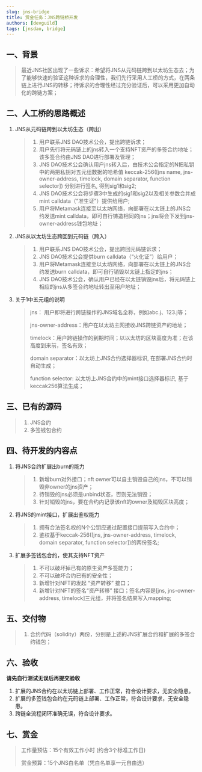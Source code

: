 ```yaml
---
slug: jns-bridge
title: 赏金任务：JNS跨链桥开发
authors: [devguild]
tags: [jnsdao, bridge]
---
```


## 一、背景

>  最近JNS社区出现了一些诉求：希望将JNS从元码链跨到以太坊生态去；为了能够快速的验证这种诉求的合理性，我们先行采用人工桥的方式，在两条链上进行JNS的转移；待诉求的合理性经过充分验证后，可以采用更加自动化的跨链方案；

## 二、人工桥的思路概述

1. JNS从元码链跨到以太坊生态（跨出）

    > 1. 用户联系JNS DAO技术公会，提出跨链诉求；
    > 2. 用户先行将元码链上的jns转入一个支持NFT资产的多签合约地址；该多签合约由JNS DAO进行部署及管理；
    > 3. JNS DAO技术公会确认用户jns转入后，由技术公会指定的N把私钥中的两把私钥对五元组数据的哈希值 keccak-256([jns name, jns-owner-address, timelock, domain separator, function selector]) 分别进行签名, 得到sig1和sig2;
    > 4. JNS DAO技术公会将步骤3中生成的sig1和sig2以及相关参数合并成mint calldata（“准生证”）提供给用户;
    > 5. 用户将Metamask连接至以太坊网络，向部署在以太链上的JNS合约发送mint calldata，即可自行铸造相同的jns；jns将会下发到jns-owner-address钱包地址；

2. JNS从以太坊生态跨回到元码链（跨入）

    > 1. 用户联系JNS DAO技术公会，提出跨回元码链诉求；
    > 2. JNS DAO技术公会提供burn calldata（“火化证”）给用户；
    > 2. 用户将Metamask连接至以太坊网络，向部署在以太链上的JNS合约发送burn calldata，即可自行销毁以太链上指定的jns；
    > 3. JNS DAO技术公会，确认用户已经在以太链销毁jns后，将元码链上相应的jns从多签合约地址转出至用户地址；

3. 关于1中五元组的说明
   >jns： 用户即将进行跨链操作的JNS域名全称，例如abc.j、123.j等；
   > 
   >jns-owner-address：用户在以太坊主网接收JNS跨链资产的地址；
   > 
   > timelock：用户跨链操作的到期时间；以以太坊的区块高度为准；在该高度到来前，签名有效；
   > 
   > domain separator：以太坊上JNS合约选择器标识, 在部署JNS合约时自动生成；
   > 
   >function selector: 以太坊上JNS合约中的mint接口选择器标识, 基于keccak256算法生成；

## 三、已有的源码

> 1. JNS合约
> 2. 多签钱包合约

## 四、待开发的内容点

1. 将JNS合约扩展出burn的能力

    > 1. 新增burn对外接口；nft owner可以自主销毁自己的jns，不可以销毁非owner的jns资产；
    > 2. 待销毁的jns必须是unbind状态，否则无法销毁；
    > 3. 针对销毁的jns，要在合约内记录该nft的owner及销毁区块高度；

2. 将JNS的mint接口，扩展出鉴权能力

    > 1. 拥有合法签名权的N个公钥应通过配置接口提前写入合约中；
    > 2. 鉴权基于keccak-256([jns, jns-owner-address, timelock, domain separator, function selector])的两份签名;


3. 扩展多签钱包合约，使其支持NFT资产

    > 1. 不可以破坏掉已有的原生资产多签能力；
    > 2. 不可以破坏合约已有的安全性；
    > 3. 新增针对NFT的发起 “资产转移” 接口；
    > 4. 新增针对NFT的签名“资产转移” 接口；签名内容是[jns, jns-owner-address, timelock]三元组，并将签名结果写入mapping;


## 五、交付物

> 1. 合约代码（solidity）两份，分别是上述的JNS扩展合约和扩展的多签合约钱包；

## 六、验收

**请先自行测试无误后再提交验收**

1. 扩展的JNS合约在以太坊链上部署、工作正常，符合设计要求，无安全隐患。
2. 扩展的多签钱包合约在元码链上部署、工作正常，符合设计要求，无安全隐患。
3. 跨链全流程闭环准确无误，符合设计要求。

## 七、赏金 

> 工作量预估：15个有效工作小时 (约合3个标准工作日)
>
> 赏金预算：15个JNS白名单（凭白名单享一元自由选）

